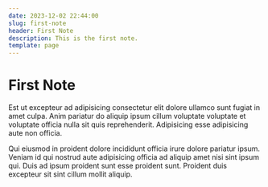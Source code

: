 ```yaml
---
date: 2023-12-02 22:44:00
slug: first-note
header: First Note
description: This is the first note.
template: page
---
```


# First Note

Est ut excepteur ad adipisicing consectetur elit dolore ullamco sunt fugiat in amet culpa. Anim pariatur do aliquip ipsum cillum voluptate voluptate et voluptate officia nulla sit quis reprehenderit. Adipisicing esse adipisicing aute non officia.

Qui eiusmod in proident dolore incididunt officia irure dolore pariatur ipsum. Veniam id qui nostrud aute adipisicing officia ad aliquip amet nisi sint ipsum qui. Duis ad ipsum proident sunt esse proident sunt. Proident duis excepteur sit sint cillum mollit aliquip.
